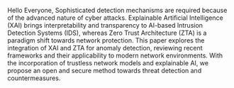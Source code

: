 Hello Everyone,
Sophisticated detection mechanisms are required because of the advanced nature of cyber attacks. Explainable Artificial Intelligence (XAI) brings interpretability
and transparency to AI-based Intrusion Detection Systems (IDS), whereas Zero Trust Architecture (ZTA) is a paradigm shift towards network protection. This paper explores the integration of XAI and ZTA for anomaly detection, reviewing recent frameworks and their applicability to modern network environments. With the incorporation of trustless network models and explainable AI, we propose an open and secure method towards threat detection and countermeasures.
